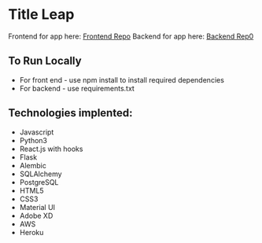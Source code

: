 
# Title Leap

Frontend for app here: [Frontend Repo](https://github.com/alizafriedman/TL-backend)
Backend for app here: [Backend Rep0](https://github.com/alizafriedman/two-fish)


## To Run Locally 

- For front end - use npm install to install required dependencies 
- For backend - use requirements.txt



## Technologies implented:
  - Javascript
  - Python3
  - React.js with hooks
  - Flask
  - Alembic
  - SQLAlchemy
  - PostgreSQL
  - HTML5
  - CSS3
  - Material UI
  - Adobe XD
  - AWS 
  - Heroku